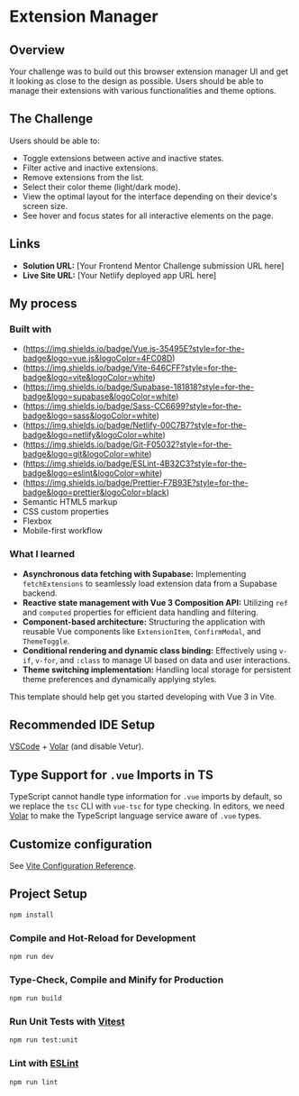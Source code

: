 # Extension Manager

## Overview

Your challenge was to build out this browser extension manager UI and get it looking as close to the design as possible. Users should be able to manage their extensions with various functionalities and theme options.

## The Challenge

Users should be able to:
* Toggle extensions between active and inactive states.
* Filter active and inactive extensions.
* Remove extensions from the list.
* Select their color theme (light/dark mode).
* View the optimal layout for the interface depending on their device's screen size.
* See hover and focus states for all interactive elements on the page.

## Links

* **Solution URL:** [Your Frontend Mentor Challenge submission URL here]
* **Live Site URL:** [Your Netlify deployed app URL here]

## My process

### Built with

* (https://img.shields.io/badge/Vue.js-35495E?style=for-the-badge&logo=vue.js&logoColor=4FC08D)
* (https://img.shields.io/badge/Vite-646CFF?style=for-the-badge&logo=vite&logoColor=white)
* (https://img.shields.io/badge/Supabase-181818?style=for-the-badge&logo=supabase&logoColor=white)
* (https://img.shields.io/badge/Sass-CC6699?style=for-the-badge&logo=sass&logoColor=white)
* (https://img.shields.io/badge/Netlify-00C7B7?style=for-the-badge&logo=netlify&logoColor=white)
* (https://img.shields.io/badge/Git-F05032?style=for-the-badge&logo=git&logoColor=white)
* (https://img.shields.io/badge/ESLint-4B32C3?style=for-the-badge&logo=eslint&logoColor=white)
* (https://img.shields.io/badge/Prettier-F7B93E?style=for-the-badge&logo=prettier&logoColor=black)
* Semantic HTML5 markup
* CSS custom properties
* Flexbox
* Mobile-first workflow

### What I learned

* **Asynchronous data fetching with Supabase:** Implementing `fetchExtensions` to seamlessly load extension data from a Supabase backend.
* **Reactive state management with Vue 3 Composition API:** Utilizing `ref` and `computed` properties for efficient data handling and filtering.
* **Component-based architecture:** Structuring the application with reusable Vue components like `ExtensionItem`, `ConfirmModal`, and `ThemeToggle`.
* **Conditional rendering and dynamic class binding:** Effectively using `v-if`, `v-for`, and `:class` to manage UI based on data and user interactions.
* **Theme switching implementation:** Handling local storage for persistent theme preferences and dynamically applying styles.


This template should help get you started developing with Vue 3 in Vite.

## Recommended IDE Setup

[VSCode](https://code.visualstudio.com/) + [Volar](https://marketplace.visualstudio.com/items?itemName=Vue.volar) (and disable Vetur).

## Type Support for `.vue` Imports in TS

TypeScript cannot handle type information for `.vue` imports by default, so we replace the `tsc` CLI with `vue-tsc` for type checking. In editors, we need [Volar](https://marketplace.visualstudio.com/items?itemName=Vue.volar) to make the TypeScript language service aware of `.vue` types.

## Customize configuration

See [Vite Configuration Reference](https://vite.dev/config/).

## Project Setup

```sh
npm install
```

### Compile and Hot-Reload for Development

```sh
npm run dev
```

### Type-Check, Compile and Minify for Production

```sh
npm run build
```

### Run Unit Tests with [Vitest](https://vitest.dev/)

```sh
npm run test:unit
```

### Lint with [ESLint](https://eslint.org/)

```sh
npm run lint
```
